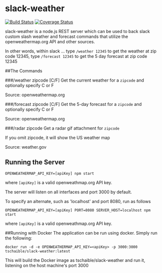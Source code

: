 # slack-weather

[![Build Status](https://travis-ci.org/tschaible/slack-weather.svg?branch=master)](http://travis-ci.org/tschaible/slack-weather?branch=master)
[![Coverage Status](https://coveralls.io/repos/github/tschaible/slack-weather/badge.svg?branch=master)](https://coveralls.io/github/tschaible/slack-weather?branch=master)

slack-weather is a node.js REST server which can be used to back slack custom slash weather and forecast commands that utilize the openweathermap.org API and other sources.

In other words, within slack ... type `/weather 12345` to get the weather at zip code 12345, type `/forecast 12345` to get the 5 day forecast at zip code 12345 


##The Commands

###/weather zipcode [C/F]
Get the current weather for a `zipcode` and optionally specify C or F

Source: openweathermap.org

###/forecast zipcode [C/F]
Get the 5-day forecast for a `zipcode` and optionally specify C or F

Source: openweathermap.org

###/radar zipcode
Get a radar gif attachment for `zipcode`

If you omit zipcode, it will show the US weather map

Source: weather.gov

## Running the Server
```
OPENWEATHERMAP_API_KEY=[apiKey] npm start
```
where `[apiKey]` is a valid openweathmap.org API key.  

The server will listen on all interfaces and port 3000 by default.



To specify an alternate, such as 'localhost' and port 8080, run as follows
```
OPENWEATHERMAP_API_KEY=[apiKey] PORT=8080 SERVER_HOST=localhost npm start
```
where `[apiKey]` is a valid openweathmap.org API key.  


##Running with Docker
The application can be run using docker.  Simply run the following:
```
docker run -d -e OPENWEATHERMAP_API_KEY=<apiKey> -p 3000:3000 tschaible/slack-weather:latest
```
This will build the Docker image as tschaible/slack-weather and run it, listening on the host machine's port 3000
